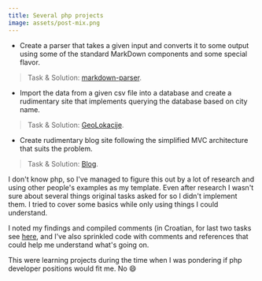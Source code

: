 ```yaml
---
title: Several php projects
image: assets/post-mix.png
---
```


- Create a parser that takes a given input and converts it to some output using some of the standard MarkDown components and some special flavor.
> Task & Solution: [markdown-parser](https://github.com/inesucrvenom/practice-archive/tree/master/job-interview-php/markdown-parser).

- Import the data from a given csv file into a database and create a rudimentary site that implements querying the database based on city name.
> Task & Solution: [GeoLokacije](https://github.com/inesucrvenom/practice-archive/tree/master/job-interview-php/GeoLokacije).

- Create rudimentary blog site following the simplified MVC architecture that suits the problem.
> Task & Solution: [Blog](https://github.com/inesucrvenom/practice-archive/tree/master/job-interview-php/Blog).

<!--more-->
I don't know php, so I've managed to figure this out by a lot of research and using other people's examples as my template. Even after research I wasn't sure about several things original tasks asked for so I didn't implement them. I tried to cover some basics while only using things I could understand.

I noted my findings and compiled comments (in Croatian, for last two tasks see [here](https://github.com/inesucrvenom/practice-archive/tree/master/job-interview-php/php-comments.pdf), and I've also sprinkled code with comments and references that could help me understand what's going on.

This were learning projects during the time when I was pondering if php developer positions would fit me. No :smile:
